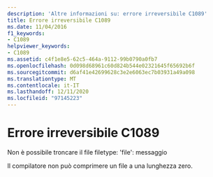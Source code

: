 ```yaml
---
description: 'Altre informazioni su: errore irreversibile C1089'
title: Errore irreversibile C1089
ms.date: 11/04/2016
f1_keywords:
- C1089
helpviewer_keywords:
- C1089
ms.assetid: c4f1e8e5-62c5-464a-9112-99b0790a0fb7
ms.openlocfilehash: 0d098d68961c60d824b544e02321645f65692b6f
ms.sourcegitcommit: d6af41e42699628c3e2e6063ec7b03931a49a098
ms.translationtype: MT
ms.contentlocale: it-IT
ms.lasthandoff: 12/11/2020
ms.locfileid: "97145223"
---
```

# <a name="fatal-error-c1089"></a>Errore irreversibile C1089

Non è possibile troncare il file filetype: 'file': messaggio

Il compilatore non può comprimere un file a una lunghezza zero.
